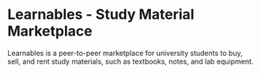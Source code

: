 # Learnables - Study Material Marketplace

Learnables is a peer-to-peer marketplace for university students to buy, sell, and rent study materials, such as textbooks, notes, and lab equipment.